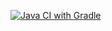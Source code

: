 [![Java CI with Gradle](https://github.com/dryworts/taskAT_3/actions/workflows/gradle.yml/badge.svg)](https://github.com/dryworts/taskAT_3/actions/workflows/gradle.yml)